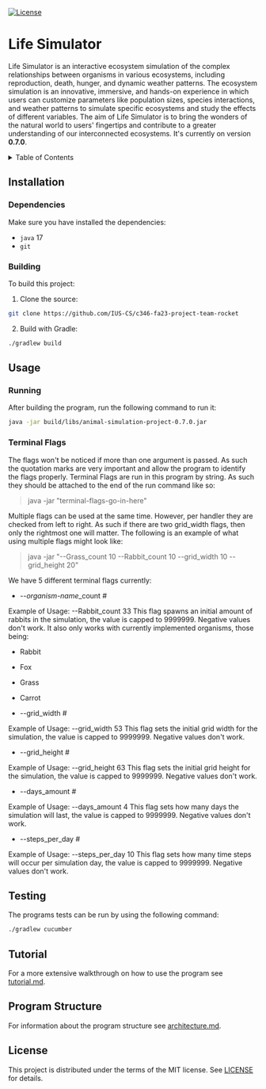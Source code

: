 [![License](https://badgen.net/badge/License/MIT/blue)](LICENSE)

# Life Simulator

Life Simulator is an interactive ecosystem simulation of the complex relationships between organisms in various 
ecosystems, including reproduction, death, hunger, and dynamic weather patterns. The ecosystem simulation is an 
innovative, immersive, and hands-on experience in which users can customize parameters like population sizes, species 
interactions, and weather patterns to simulate specific ecosystems and study the effects of different variables. The aim 
of Life Simulator is to bring the wonders of the natural world to users' fingertips and contribute to a greater 
understanding of our interconnected ecosystems. It's currently on version **0.7.0**.

<details>
<summary>Table of Contents</summary>

* [Installation](#installation)
  * [Dependencies](#dependencies)
  * [Building](#building)
* [Usage](#usage)
  * [Running](#running)
  * [Terminal Flags](#terminal-flags)
* [Testing](#testing)
* [Tutorial](#tutorial)
* [Program Structure](#program-structure)
* [License](#license)

</details>

## Installation

### Dependencies

Make sure you have installed the dependencies:
* `java` 17
* `git`

### Building

To build this project:

1. Clone the source:

```sh
git clone https://github.com/IUS-CS/c346-fa23-project-team-rocket
```

2. Build with Gradle:

```sh
./gradlew build
```

## Usage

### Running

After building the program, run the following command to run it:

```sh
java -jar build/libs/animal-simulation-project-0.7.0.jar
```

### Terminal Flags

The flags won't be noticed if more than one argument is passed. As such the quotation marks are very important and allow 
the program to identify the flags properly. Terminal Flags are run in this program by string. As such they should be 
attached to the end of the run command like so:

> java -jar <path-to-jar> "terminal-flags-go-in-here"

Multiple flags can be used at the same time. However, per handler they are checked from left to right. As such if there 
are two grid_width flags, then only the rightmost one will matter. The following is an example of what using multiple 
flags might look like:

> java -jar <path-to-jar> "--Grass_count 10 --Rabbit_count 10 --grid_width 10 --grid_height 20"

We have 5 different terminal flags currently:

* --*organism-name*_count #

Example of Usage: --Rabbit_count 33
This flag spawns an initial amount of rabbits in the simulation, the value is capped to 9999999. Negative values don't 
work. It also only works with currently implemented organisms, those being:

* Rabbit
* Fox
* Grass
* Carrot


* --grid_width #

Example of Usage: --grid_width 53
This flag sets the initial grid width for the simulation, the value is capped to 9999999. Negative values don't work.

* --grid_height #
 
Example of Usage: --grid_height 63
This flag sets the initial grid height for the simulation, the value is capped to 9999999. Negative values don't work.

* --days_amount #

Example of Usage: --days_amount 4
This flag sets how many days the simulation will last, the value is capped to 9999999. Negative values don't work.

* --steps_per_day #

Example of Usage: --steps_per_day 10
This flag sets how many time steps will occur per simulation day, the value is capped to 9999999. Negative values don't 
work.

## Testing

The programs tests can be run by using the following command:

```sh
./gradlew cucumber
```

## Tutorial

For a more extensive walkthrough on how to use the program see [tutorial.md](doc/tutorial.md).

## Program Structure

For information about the program structure see [architecture.md](doc/architecture.md).

## License

This project is distributed under the terms of the MIT license. See [LICENSE](LICENSE) for details.
